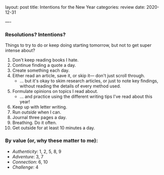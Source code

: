 layout: post
title: Intentions for the New Year
categories: review
date: 2020-12-31

—-

### Resolutions? Intentions?

Things to try to do or keep doing starting tomorrow, but not to get super intense about? 

1. Don't keep reading books I hate. 
2. Continue finding a quote a day.
3. Create something each day.
4. Either read an article, save it, or skip it— don't just scroll through.
    - ... but it's okay to skim research articles, or just to note key findings, without reading the details of every method used.
5. Formulate opinions on topics I read about.
    - ... and practice using the different writing tips I've read about this year!
6. Keep up with letter writing.
7. Run *outside* when I can. 
8. Journal three pages a day. 
9. Breathing.  Do it often. 
10. Get outside for at least 10 minutes a day. 

### By value (or, why these matter to me):

- *Authenticity*: 1, 2, 5, 8, 9
- *Adventure*: 3, 7
- *Connection*: 6, 10
- *Challenge*: 4
